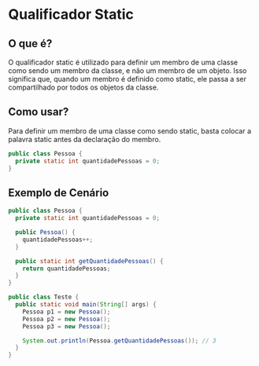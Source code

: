 # Qualificador Static

## O que é?

O qualificador static é utilizado para definir um membro de uma classe como sendo um membro da classe, e não um membro de um objeto. Isso significa que, quando um membro é definido como static, ele passa a ser compartilhado por todos os objetos da classe.

## Como usar?

Para definir um membro de uma classe como sendo static, basta colocar a palavra static antes da declaração do membro.

```java
public class Pessoa {
  private static int quantidadePessoas = 0;
}
```

## Exemplo de Cenário

```java
public class Pessoa {
  private static int quantidadePessoas = 0;

  public Pessoa() {
    quantidadePessoas++;
  }

  public static int getQuantidadePessoas() {
    return quantidadePessoas;
  }
}
```

```java
public class Teste {
  public static void main(String[] args) {
    Pessoa p1 = new Pessoa();
    Pessoa p2 = new Pessoa();
    Pessoa p3 = new Pessoa();

    System.out.println(Pessoa.getQuantidadePessoas()); // 3
  }
}
```
